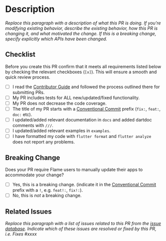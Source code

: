 # Description

*Replace this paragraph with a description of what this PR is doing. 
If you're modifying existing behavior, describe the existing behavior, how this PR is changing it,
and what motivated the change. If this is a breaking change, specify explicitly which APIs have been
changed.*

## Checklist

Before you create this PR confirm that it meets all requirements listed below by checking the relevant checkboxes (`[x]`). This will ensure a smooth and quick review process.

- [ ] I read the [Contributor Guide] and followed the process outlined there for submitting PRs.
- [ ] My PR includes tests for ALL new/updated/fixed functionality.
- [ ] My PR does not decrease the code coverage.
- [ ] The title of my PR starts with a [Conventional Commit] prefix (`fix:`, `feat:`, `doc:` etc).
- [ ] I updated/added relevant documentation in `docs` and added dartdoc comments with `///`.
- [ ] I updated/added relevant examples in `examples`.
- [ ] I have formatted my code with `flutter format` and `flutter analyze` does not report any problems.

## Breaking Change

Does your PR require Flame users to manually update their apps to accommodate your change?

- [ ] Yes, this is a breaking change. (indicate it in the [Conventional Commit] prefix with a `!`,
  e.g. `feat!:`, `fix!:`).
- [ ] No, this is *not* a breaking change.

## Related Issues

*Replace this paragraph with a list of issues related to this PR from the [issue database].
Indicate which of these issues are resolved or fixed by this PR, i.e. Fixes #xxxx*

<!-- Links -->
[issue database]: https://github.com/flame-engine/flame/issues
[Contributor Guide]: https://github.com/flame-engine/flame/blob/main/CONTRIBUTING.md
[Flame Style Guide]: https://github.com/flame-engine/flame/blob/main/STYLEGUIDE.md
[Conventional Commit]: https://conventionalcommits.org
